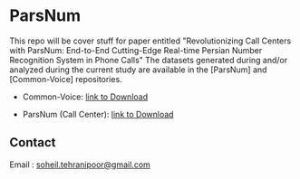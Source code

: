 # ParsNum
This repo will be cover stuff for paper  entitled "Revolutionizing Call Centers with ParsNum: End-to-End Cutting-Edge Real-time Persian Number Recognition System in Phone Calls"
The datasets generated during and/or analyzed during the current study are available in the [ParsNum] and [Common-Voice] repositories.

* Common-Voice:
  [link to Download](https://commonvoice.mozilla.org/en/datasets)

* ParsNum (Call Center):
  [link to Download](https://www.dropbox.com/scl/fo/j08s3yc2ygm5326mp31l6/h?rlkey=c0o7p1055ue8a5xn3dr8lzjiw&)


## Contact
Email : soheil.tehranipoor@gmail.com
